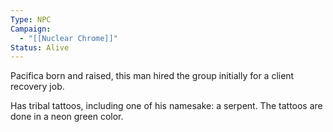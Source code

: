 ```yaml
---
Type: NPC
Campaign:
  - "[[Nuclear Chrome]]"
Status: Alive
---
```

Pacifica born and raised, this man hired the group initially for a client recovery job.

Has tribal tattoos, including one of his namesake: a serpent. The tattoos are done in a neon green color.